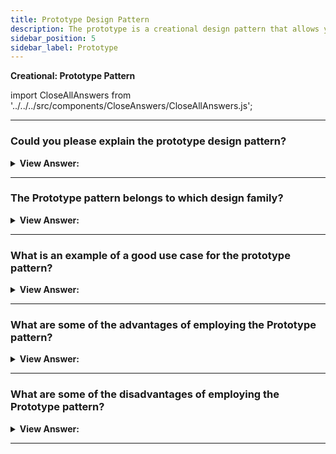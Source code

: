 ```yaml
---
title: Prototype Design Pattern
description: The prototype is a creational design pattern that allows you to replicate existing objects without relying on their classes. Interview Questions and Answers
sidebar_position: 5
sidebar_label: Prototype
---
```


**Creational: Prototype Pattern**

import CloseAllAnswers from '../../../src/components/CloseAnswers/CloseAllAnswers.js';

<CloseAllAnswers />

---

### Could you please explain the prototype design pattern?

<details className='answer'>
  <summary>
    <strong>View Answer:</strong>
  </summary>
  <div>
    <div>
      <strong>Interview Response:</strong> We can use the Prototype Pattern to create new objects. Rather than returning uninitialized objects, it returns objects with values copied from a prototype - or example - object. The Properties pattern is another name for the Prototype pattern.<br/>
    </div><br />
    <div>
      <strong>Technical Response:</strong> We commonly refer to an object you can clone as a prototype. The Prototype Pattern creates new objects, but instead of producing uninitialized objects, it creates objects with values copied from a prototype - or example - object. The Prototype pattern is also known as the Properties pattern.<br/><br/>We can use the prototype pattern to create new objects based on its blueprint by cloning an existing object. The prototype pattern based on prototypal inheritance can use JavaScript's native prototyping capabilities.
<br/><br/>
    </div><br />
  <div><strong className="codeExample">Diagram:</strong><br /><br />

  <div></div>

<img src="/img/javascript-prototype-pattern.jpg" /><br /><br />

**The objects participating in this pattern are:**

**Client** -- In example code: _the run() function_

- creates a new object by asking a prototype to clone itself

**Prototype** -- In example code: _CustomerPrototype_

- creates an interfaces to clone itself

**Clones** -- In example code: _Customer_

- the cloned objects that are being created

</div><br />
  <div><strong className="codeExample">Code Example:</strong><br /><br />

  <div></div>

```js
const myCar = {
  name: 'Ford Escort',

  drive() {
    console.log("Weeee. I'm driving!");
  },

  panic() {
    console.log('Wait. How do you stop this thing?');
  },
};

// Use Object.create to instantiate a new car
const yourCar = Object.create(myCar);

// Now we can see that one is a prototype of the other
console.log(yourCar.name);

const yourCarProto = Object.getPrototypeOf(yourCar);

console.log(yourCarProto === myCar); // true

/*

output:

Ford Escort
true

*/
```

  </div>

  </div>
</details>

---

### The Prototype pattern belongs to which design family?

<details>
  <summary>
    <strong>View Answer:</strong>
  </summary>
  <div>
    <div>
      <strong>Interview Response:</strong> The prototype pattern is a type of creational design pattern.
    </div>
  </div>
</details>

---

### What is an example of a good use case for the prototype pattern?

<details>
  <summary>
    <strong>View Answer:</strong>
  </summary>
  <div>
    <div>
      <strong>Interview Response:</strong> You can use the Prototype pattern to help initialize business objects with values that match the database's default values. The prototype object contains the default values that you can copy into a newly created business object.<br/><br/>Classical languages rarely use the Prototype pattern, but JavaScript is a prototypal language that uses this pattern to construct new objects and their prototypes.<br/><br/>We should use the Prototype pattern when your code shouldn't depend on the concrete classes of objects you need to copy.
    </div>

  </div>
</details>

---

### What are some of the advantages of employing the Prototype pattern?

<details>
  <summary>
    <strong>View Answer:</strong>
  </summary>
  <div>
    <div>
      <strong>Interview Response:</strong> Benefits of the Prototype Pattern.
    </div>
    <br />
    <div></div>

- We can clone an object without being bound to its concrete classes.
- You can avoid repeating the initialization code by cloning pre-built prototypes.
- It is easier to produce complex objects.
- When dealing with structural presets for complex objects, we produce an alternative to inheritance.

<br />
  </div>
</details>

---

### What are some of the disadvantages of employing the Prototype pattern?

<details>
  <summary>
    <strong>View Answer:</strong>
  </summary>
  <div>
    <div>
      <strong>Interview Response:</strong> Cloning complex objects with circular references might be tricky.<br />
    </div>
  </div>
</details>

---
